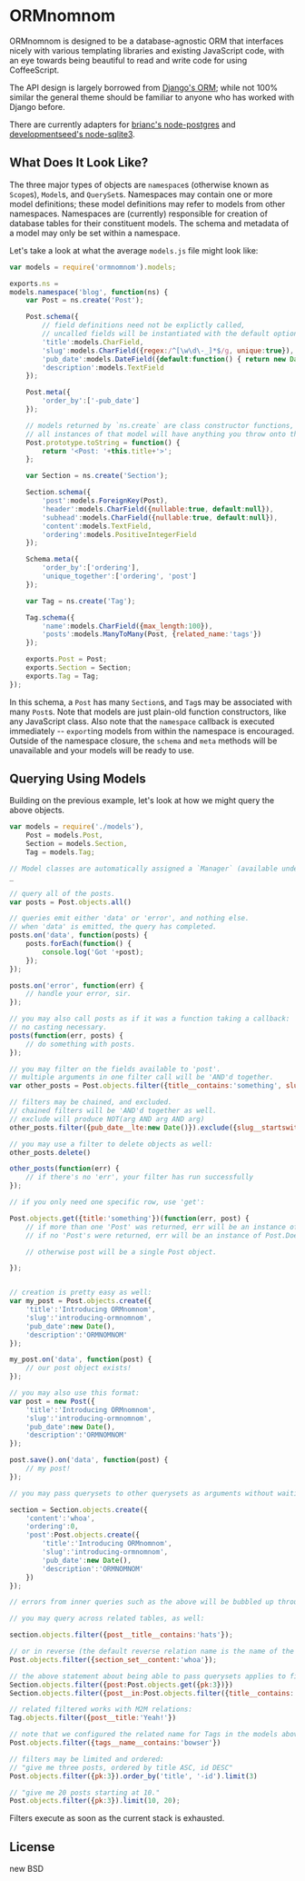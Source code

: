 ORMnomnom
=========

ORMnomnom is designed to be a database-agnostic ORM that interfaces nicely with various templating libraries
and existing JavaScript code, with an eye towards being beautiful to read and write code for using CoffeeScript.

The API design is largely borrowed from [Django's ORM](https://docs.djangoproject.com/en/1.3/topics/db/models/); while
not 100% similar the general theme should be familiar to anyone who has worked with Django before. 

There are currently adapters for [brianc's node-postgres](https://github.com/brianc/node-postgres) and [developmentseed's node-sqlite3](https://github.com/developmentseed/node-sqlite3).

What Does It Look Like?
-----------------------

The three major types of objects are `namespace`s (otherwise known as `Scope`s), `Model`s, and `QuerySet`s.
Namespaces may contain one or more model definitions; these model definitions may refer to models from other namespaces.
Namespaces are (currently) responsible for creation of database tables for their constituent models. The schema and metadata
of a model may only be set within a namespace.

Let's take a look at what the average `models.js` file might look like:

````javascript
var models = require('ormnomnom').models;

exports.ns = 
models.namespace('blog', function(ns) {
    var Post = ns.create('Post');

    Post.schema({
        // field definitions need not be explictly called,
        // uncalled fields will be instantiated with the default options.
        'title':models.CharField,
        'slug':models.CharField({regex:/^[\w\d\-_]*$/g, unique:true}),
        'pub_date':models.DateField({default:function() { return new Date(); }}),
        'description':models.TextField
    });

    Post.meta({
        'order_by':['-pub_date']
    });

    // models returned by `ns.create` are class constructor functions, just like in vanilla JS.
    // all instances of that model will have anything you throw onto their `prototype` available to them.
    Post.prototype.toString = function() {
        return '<Post: '+this.title+'>';
    };

    var Section = ns.create('Section');

    Section.schema({
        'post':models.ForeignKey(Post),
        'header':models.CharField({nullable:true, default:null}),
        'subhead':models.CharField({nullable:true, default:null}),
        'content':models.TextField,
        'ordering':models.PositiveIntegerField
    });

    Schema.meta({
        'order_by':['ordering'],
        'unique_together':['ordering', 'post']
    });

    var Tag = ns.create('Tag');

    Tag.schema({
        'name':models.CharField({max_length:100}),
        'posts':models.ManyToMany(Post, {related_name:'tags'})
    });

    exports.Post = Post;
    exports.Section = Section;
    exports.Tag = Tag;
});
````

In this schema, a `Post` has many `Section`s, and `Tag`s may be associated with many `Post`s. Note that models are just plain-old function constructors,
like any JavaScript class. Also note that the `namespace` callback is executed immediately -- `export`ing models from within the namespace is encouraged.
Outside of the namespace closure, the `schema` and `meta` methods will be unavailable and your models will be ready to use.

Querying Using Models
---------------------

Building on the previous example, let's look at how we might query the above objects.

````javascript
var models = require('./models'),
    Post = models.Post,
    Section = models.Section,
    Tag = models.Tag;

// Model classes are automatically assigned a `Manager` (available under 'Model._default_manager' as well as 'Model.objects') which is responsible for starting queries, like so:
_

// query all of the posts.
var posts = Post.objects.all()

// queries emit either 'data' or 'error', and nothing else.
// when 'data' is emitted, the query has completed.
posts.on('data', function(posts) {
    posts.forEach(function() {
        console.log('Got '+post);
    });
});

posts.on('error', function(err) {
    // handle your error, sir.
});

// you may also call posts as if it was a function taking a callback:
// no casting necessary.
posts(function(err, posts) {
    // do something with posts.
});

// you may filter on the fields available to 'post'.
// multiple arguments in one filter call will be 'AND'd together.
var other_posts = Post.objects.filter({title__contains:'something', slug:'something-else'});

// filters may be chained, and excluded.
// chained filters will be 'AND'd together as well.
// exclude will produce NOT(arg AND arg AND arg)
other_posts.filter({pub_date__lte:new Date()}).exclude({slug__startswith:'butts'});

// you may use a filter to delete objects as well:
other_posts.delete()

other_posts(function(err) {
    // if there's no 'err', your filter has run successfully
});

// if you only need one specific row, use 'get':

Post.objects.get({title:'something'})(function(err, post) {
    // if more than one 'Post' was returned, err will be an instance of Post.MultipleObjectsReturned.
    // if no 'Post's were returned, err will be an instance of Post.DoesNotExist, 

    // otherwise post will be a single Post object.

});


// creation is pretty easy as well:
var my_post = Post.objects.create({
    'title':'Introducing ORMnomnom',
    'slug':'introducing-ormnomnom',
    'pub_date':new Date(),
    'description':'ORMNOMNOM'
});

my_post.on('data', function(post) {
    // our post object exists!
});

// you may also use this format:
var post = new Post({
    'title':'Introducing ORMnomnom',
    'slug':'introducing-ormnomnom',
    'pub_date':new Date(),
    'description':'ORMNOMNOM'
});

post.save().on('data', function(post) {
    // my post!
});

// you may pass querysets to other querysets as arguments without waiting for them to return, as well:

section = Section.objects.create({
    'content':'whoa',
    'ordering':0,
    'post':Post.objects.create({
        'title':'Introducing ORMnomnom',
        'slug':'introducing-ormnomnom',
        'pub_date':new Date(),
        'description':'ORMNOMNOM'
    })
});

// errors from inner queries such as the above will be bubbled up through the 'section' queryset.

// you may query across related tables, as well:

section.objects.filter({post__title__contains:'hats'});

// or in reverse (the default reverse relation name is the name of the model with the foreign key, lowercased, plus '_set'):
Post.objects.filter({section_set__content:'whoa'});

// the above statement about being able to pass querysets applies to filtering, as well
Section.objects.filter({post:Post.objects.get({pk:3})})
Section.objects.filter({post__in:Post.objects.filter({title__contains:'something'})})

// related filtered works with M2M relations:
Tag.objects.filter({post__title:'Yeah!'})

// note that we configured the related name for Tags in the models above.
Post.objects.filter({tags__name__contains:'bowser'})

// filters may be limited and ordered:
// "give me three posts, ordered by title ASC, id DESC"
Post.objects.filter({pk:3}).order_by('title', '-id').limit(3)

// "give me 20 posts starting at 10."
Post.objects.filter({pk:3}).limit(10, 20);

````

Filters execute as soon as the current stack is exhausted. 

License
-------
new BSD

